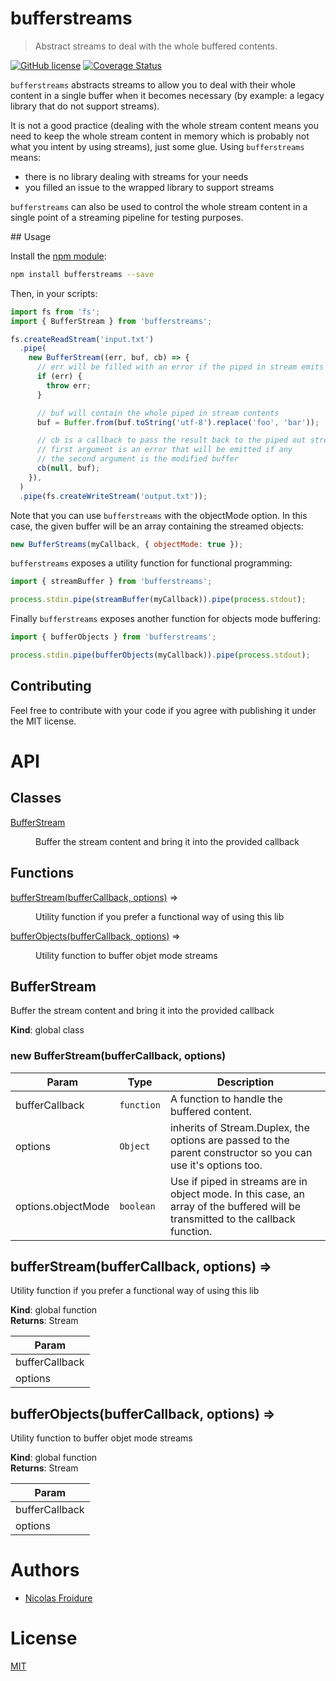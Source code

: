 [//]: # ( )
[//]: # (This file is automatically generated by a `metapak`)
[//]: # (module. Do not change it  except between the)
[//]: # (`content:start/end` flags, your changes would)
[//]: # (be overridden.)
[//]: # ( )
# bufferstreams
> Abstract streams to deal with the whole buffered contents.

[![GitHub license](https://img.shields.io/badge/license-MIT-blue.svg)](https://github.com/nfroidure/bufferstreams/blob/main/LICENSE)
[![Coverage Status](https://coveralls.io/repos/github/git://github.com/nfroidure/BufferStreams/badge.svg?branch=main)](https://coveralls.io/github/git://github.com/nfroidure/BufferStreams?branch=main)


[//]: # (::contents:start)

`bufferstreams` abstracts streams to allow you to deal with their whole content
in a single buffer when it becomes necessary (by example: a legacy library that
do not support streams).

It is not a good practice (dealing with the whole stream content means you need
to keep the whole stream content in memory which is probably not what you intent
by using streams), just some glue. Using `bufferstreams` means:

- there is no library dealing with streams for your needs
- you filled an issue to the wrapped library to support streams

`bufferstreams` can also be used to control the whole stream content in a single
point of a streaming pipeline for testing purposes.

## Usage

Install the [npm module](https://npmjs.org/package/bufferstreams):

```sh
npm install bufferstreams --save
```

Then, in your scripts:

```js
import fs from 'fs';
import { BufferStream } from 'bufferstreams';

fs.createReadStream('input.txt')
  .pipe(
    new BufferStream((err, buf, cb) => {
      // err will be filled with an error if the piped in stream emits one.
      if (err) {
        throw err;
      }

      // buf will contain the whole piped in stream contents
      buf = Buffer.from(buf.toString('utf-8').replace('foo', 'bar'));

      // cb is a callback to pass the result back to the piped out stream
      // first argument is an error that will be emitted if any
      // the second argument is the modified buffer
      cb(null, buf);
    }),
  )
  .pipe(fs.createWriteStream('output.txt'));
```

Note that you can use `bufferstreams` with the objectMode option. In this case,
the given buffer will be an array containing the streamed objects:

```js
new BufferStreams(myCallback, { objectMode: true });
```

`bufferstreams` exposes a utility function for functional programming:

```js
import { streamBuffer } from 'bufferstreams';

process.stdin.pipe(streamBuffer(myCallback)).pipe(process.stdout);
```

Finally `bufferstreams` exposes another function for objects mode buffering:

```js
import { bufferObjects } from 'bufferstreams';

process.stdin.pipe(bufferObjects(myCallback)).pipe(process.stdout);
```

## Contributing

Feel free to contribute with your code if you agree with publishing it under the
MIT license.

[//]: # (::contents:end)

# API
## Classes

<dl>
<dt><a href="#BufferStream">BufferStream</a></dt>
<dd><p>Buffer the stream content and bring it into the provided callback</p>
</dd>
</dl>

## Functions

<dl>
<dt><a href="#bufferStream">bufferStream(bufferCallback, options)</a> ⇒</dt>
<dd><p>Utility function if you prefer a functional way of using this lib</p>
</dd>
<dt><a href="#bufferObjects">bufferObjects(bufferCallback, options)</a> ⇒</dt>
<dd><p>Utility function to buffer objet mode streams</p>
</dd>
</dl>

<a name="BufferStream"></a>

## BufferStream
Buffer the stream content and bring it into the provided callback

**Kind**: global class  
<a name="new_BufferStream_new"></a>

### new BufferStream(bufferCallback, options)

| Param | Type | Description |
| --- | --- | --- |
| bufferCallback | <code>function</code> | A function to handle the buffered content. |
| options | <code>Object</code> | inherits of Stream.Duplex, the options are passed to the parent constructor so you can use it's options too. |
| options.objectMode | <code>boolean</code> | Use if piped in streams are in object mode. In this case, an array of the buffered will be transmitted to the callback function. |

<a name="bufferStream"></a>

## bufferStream(bufferCallback, options) ⇒
Utility function if you prefer a functional way of using this lib

**Kind**: global function  
**Returns**: Stream  

| Param |
| --- |
| bufferCallback | 
| options | 

<a name="bufferObjects"></a>

## bufferObjects(bufferCallback, options) ⇒
Utility function to buffer objet mode streams

**Kind**: global function  
**Returns**: Stream  

| Param |
| --- |
| bufferCallback | 
| options | 


# Authors
- [Nicolas Froidure](http://insertafter.com/en/index.html)

# License
[MIT](https://github.com/nfroidure/bufferstreams/blob/main/LICENSE)
